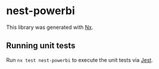 # nest-powerbi

This library was generated with [Nx](https://nx.dev).

## Running unit tests

Run `nx test nest-powerbi` to execute the unit tests via [Jest](https://jestjs.io).
